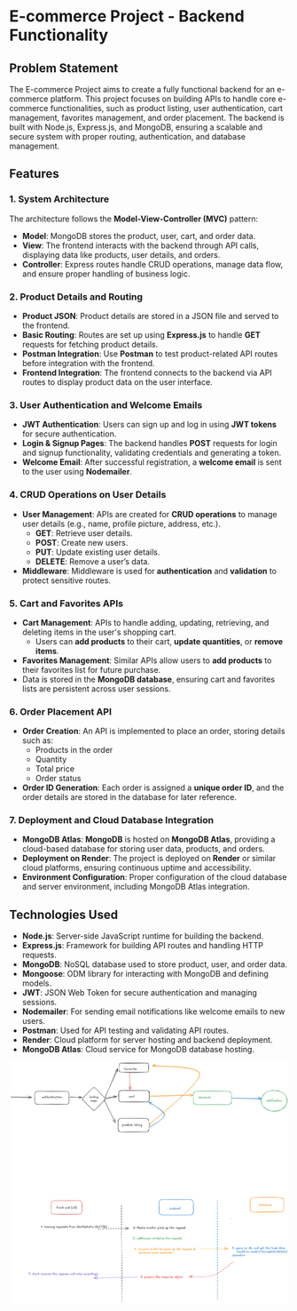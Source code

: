 # E-commerce Project - Backend Functionality

## Problem Statement

The E-commerce Project aims to create a fully functional backend for an e-commerce platform. This project focuses on building APIs to handle core e-commerce functionalities, such as product listing, user authentication, cart management, favorites management, and order placement. The backend is built with Node.js, Express.js, and MongoDB, ensuring a scalable and secure system with proper routing, authentication, and database management.
## Features

### 1. **System Architecture**
The architecture follows the **Model-View-Controller (MVC)** pattern:
- **Model**: MongoDB stores the product, user, cart, and order data.
- **View**: The frontend interacts with the backend through API calls, displaying data like products, user details, and orders.
- **Controller**: Express routes handle CRUD operations, manage data flow, and ensure proper handling of business logic.

### 2. **Product Details and Routing**
- **Product JSON**: Product details are stored in a JSON file and served to the frontend.
- **Basic Routing**: Routes are set up using **Express.js** to handle **GET** requests for fetching product details.
- **Postman Integration**: Use **Postman** to test product-related API routes before integration with the frontend.
- **Frontend Integration**: The frontend connects to the backend via API routes to display product data on the user interface.

### 3. **User Authentication and Welcome Emails**
- **JWT Authentication**: Users can sign up and log in using **JWT tokens** for secure authentication.
- **Login & Signup Pages**: The backend handles **POST** requests for login and signup functionality, validating credentials and generating a token.
- **Welcome Email**: After successful registration, a **welcome email** is sent to the user using **Nodemailer**.

### 4. **CRUD Operations on User Details**
- **User Management**: APIs are created for **CRUD operations** to manage user details (e.g., name, profile picture, address, etc.).
  - **GET**: Retrieve user details.
  - **POST**: Create new users.
  - **PUT**: Update existing user details.
  - **DELETE**: Remove a user’s data.
- **Middleware**: Middleware is used for **authentication** and **validation** to protect sensitive routes.

### 5. **Cart and Favorites APIs**
- **Cart Management**: APIs to handle adding, updating, retrieving, and deleting items in the user's shopping cart.
  - Users can **add products** to their cart, **update quantities**, or **remove items**.
- **Favorites Management**: Similar APIs allow users to **add products** to their favorites list for future purchase.
- Data is stored in the **MongoDB database**, ensuring cart and favorites lists are persistent across user sessions.

### 6. **Order Placement API**
- **Order Creation**: An API is implemented to place an order, storing details such as:
  - Products in the order
  - Quantity
  - Total price
  - Order status
- **Order ID Generation**: Each order is assigned a **unique order ID**, and the order details are stored in the database for later reference.

### 7. **Deployment and Cloud Database Integration**
- **MongoDB Atlas**: **MongoDB** is hosted on **MongoDB Atlas**, providing a cloud-based database for storing user data, products, and orders.
- **Deployment on Render**: The project is deployed on **Render** or similar cloud platforms, ensuring continuous uptime and accessibility.
- **Environment Configuration**: Proper configuration of the cloud database and server environment, including MongoDB Atlas integration.

## Technologies Used
- **Node.js**: Server-side JavaScript runtime for building the backend.
- **Express.js**: Framework for building API routes and handling HTTP requests.
- **MongoDB**: NoSQL database used to store product, user, and order data.
- **Mongoose**: ODM library for interacting with MongoDB and defining models.
- **JWT**: JSON Web Token for secure authentication and managing sessions.
- **Nodemailer**: For sending email notifications like welcome emails to new users.
- **Postman**: Used for API testing and validating API routes.
- **Render**: Cloud platform for server hosting and backend deployment.
- **MongoDB Atlas**: Cloud service for MongoDB database hosting.

![Diagram](./diagram.png)